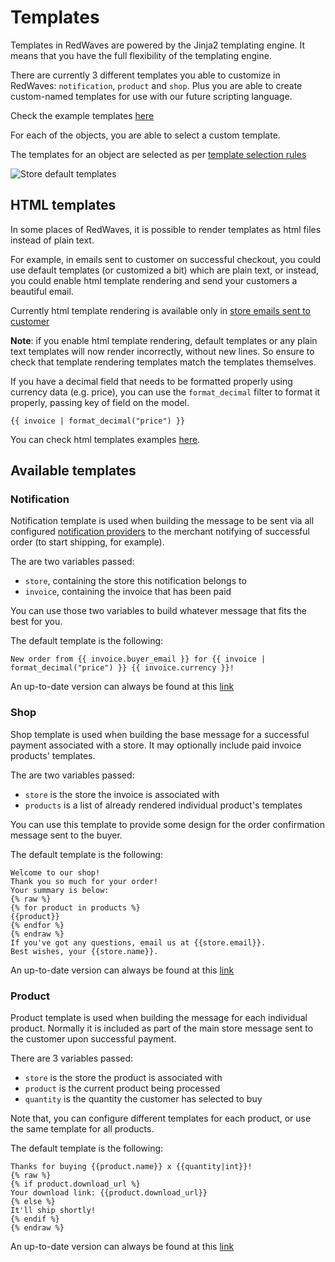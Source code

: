 # Templates

Templates in RedWaves are powered by the Jinja2 templating engine. It means that you have the full flexibility of the templating engine.

There are currently 3 different templates you able to customize in RedWaves: `notification`, `product` and `shop`. Plus you are able to create custom-named templates for use with our future scripting language.

Check the example templates [here](../examples/templates.md)

For each of the objects, you are able to select a custom template.

The templates for an object are selected as per [template selection rules](../RedWaves-basics/walkthrough.md#template-selection-rules)

![Store default templates](../.gitbook/assets/store\_default\_templates.png)

## HTML templates

In some places of RedWaves, it is possible to render templates as html files instead of plain text.

For example, in emails sent to customer on successful checkout, you could use default templates (or customized a bit) which are plain text, or instead, you could enable html template rendering and send your customers a beautiful email.

Currently html template rendering is available only in [store emails sent to customer](../RedWaves-basics/walkthrough.md#store-checkout-settings)

**Note**: if you enable html template rendering, default templates or any plain text templates will now render incorrectly, without new lines. So ensure to check that template rendering templates match the templates themselves.

If you have a decimal field that needs to be formatted properly using currency data (e.g. price), you can use the `format_decimal` filter to format it properly, passing key of field on the model.

```jinja
{{ invoice | format_decimal("price") }}
```

You can check html templates examples [here](../examples/templates.md).

## Available templates

### Notification

Notification template is used when building the message to be sent via all configured [notification providers](../RedWaves-basics/walkthrough.md#notification-providers) to the merchant notifying of successful order (to start shipping, for example).

The are two variables passed:

* `store`, containing the store this notification belongs to
* `invoice`, containing the invoice that has been paid

You can use those two variables to build whatever message that fits the best for you.&#x20;

The default template is the following:

```
New order from {{ invoice.buyer_email }} for {{ invoice | format_decimal("price") }} {{ invoice.currency }}!
```

&#x20;An up-to-date version can always be found at this [link](https://github.com/RedWaves/RedWaves/blob/master/api/templates/notification.j2)

### Shop

Shop template is used when building the base message for a successful payment associated with a store. It may optionally include paid invoice products' templates.

The are two variables passed:

* `store` is the store the invoice is associated with
* `products` is a list of already rendered individual product's templates

You can use this template to provide some design for the order confirmation message sent to the buyer.

The default template is the following:

```
Welcome to our shop!
Thank you so much for your order!
Your summary is below:
{% raw %}
{% for product in products %}
{{product}}
{% endfor %}
{% endraw %}
If you've got any questions, email us at {{store.email}}.
Best wishes, your {{store.name}}.
```

An up-to-date version can always be found at this [link](https://github.com/RedWaves/RedWaves/blob/master/api/templates/shop.j2)

### Product

Product template is used when building the message for each individual product. Normally it is included as part of the main store message sent to the customer upon successful payment.

There are 3 variables passed:

* `store` is the store the product is associated with
* `product` is the current product being processed
* `quantity` is the quantity the customer has selected to buy

Note that, you can configure different templates for each product, or use the same template for all products.

The default template is the following:

```
Thanks for buying {{product.name}} x {{quantity|int}}!
{% raw %}
{% if product.download_url %}
Your download link: {{product.download_url}}
{% else %}
It'll ship shortly!
{% endif %}
{% endraw %}
```

An up-to-date version can always be found at this [link](https://github.com/RedWaves/RedWaves/blob/master/api/templates/product.j2)

